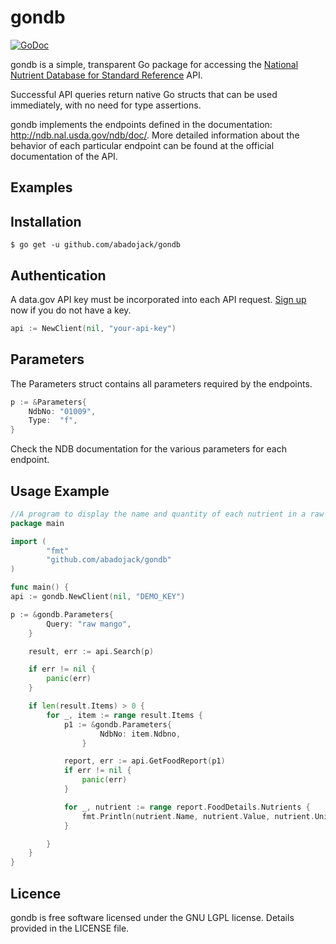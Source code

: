 # gondb

[![GoDoc](https://godoc.org/github.com/abadojack/gondb?status.png)](http://godoc.org/github.com/abadojack/gondb)


gondb is a simple, transparent Go package for accessing the  [National Nutrient Database for Standard Reference](http://ndb.nal.usda.gov/ndb/doc/) API.

Successful API queries return native Go structs that can be used immediately, with no need for type assertions.

gondb implements the endpoints defined in the documentation: http://ndb.nal.usda.gov/ndb/doc/.
More detailed information about the behavior of each particular endpoint can be found at the official documentation of the API.

Examples
-------------

## Installation

	$ go get -u github.com/abadojack/gondb

## Authentication

A data.gov API key must be incorporated into each API request. [Sign up](http:ndb.nal.usda.gov/ndb/doc/#) now if you do not have a key.
```Go	
api := NewClient(nil, "your-api-key")
```

## Parameters

The Parameters struct contains all parameters required by the endpoints.

```Go
p := &Parameters{
	NdbNo: "01009",
	Type:  "f",
}
```

Check the NDB documentation for the various parameters for each endpoint.

## Usage Example

```Go
//A program to display the name and quantity of each nutrient in a raw mango.
package main

import (
        "fmt"
        "github.com/abadojack/gondb"
)

func main() {
api := gondb.NewClient(nil, "DEMO_KEY")

p := &gondb.Parameters{
        Query: "raw mango",
    }

    result, err := api.Search(p)

    if err != nil {
        panic(err)
    }

    if len(result.Items) > 0 {
        for _, item := range result.Items {
            p1 := &gondb.Parameters{
                	NdbNo: item.Ndbno,
              	}

            report, err := api.GetFoodReport(p1)
            if err != nil {
                panic(err)
            }

            for _, nutrient := range report.FoodDetails.Nutrients {
                fmt.Println(nutrient.Name, nutrient.Value, nutrient.Unit)
            }

        }
    }
}
```


## Licence
gondb is free software licensed under the GNU LGPL license. Details provided in the LICENSE file.

